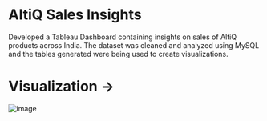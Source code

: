 # AltiQ Sales Insights
Developed a Tableau Dashboard containing insights on sales of AltiQ products across India.
The dataset was cleaned and analyzed using MySQL and the tables generated were being used to create visualizations. 

# Visualization ->
![image](https://user-images.githubusercontent.com/98142436/162385349-b39ac11d-1385-4443-88bb-205d1cbd0001.png)
